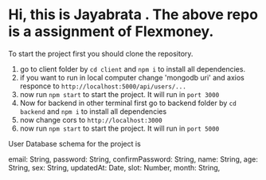 # Hi, this is Jayabrata . The above repo is a assignment of Flexmoney.

To start the project first you should clone the repository.

1. go to client folder by `cd client` and `npm i` to install all dependencies.
2. if you want to run in local computer change 'mongodb uri' and axios responce to `http://localhost:5000/api/users/...`
3. now run `npm start` to start the project. It will run in `port 3000`
4. Now for backend in other terminal first go to backend folder by `cd backend` and `npm i` to install all dependencies
5. now change cors to `http://localhost:3000`
6. now run `npm start` to start the project. It will run in `port 5000`

User Database schema for the project is

email: String,
password: String,
confirmPassword: String,
name: String,
age: String,
sex: String,
updatedAt: Date,
slot: Number,
month: String,
